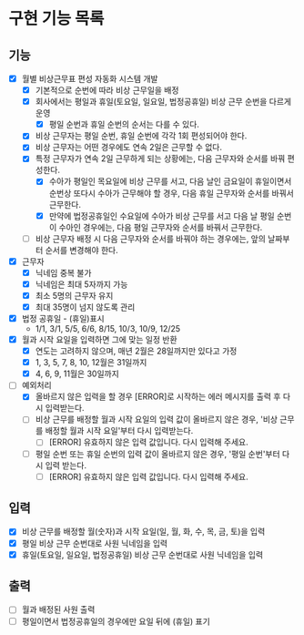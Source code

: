 # 구현 기능 목록
## 기능
- [x] 월별 비상근무표 편성 자동화 시스템 개발
  - [x] 기본적으로 순번에 따라 비상 근무일을 배정
  - [x] 회사에서는 평일과 휴일(토요일, 일요일, 법정공휴일) 비상 근무 순번을 다르게 운영
    - [x] 평일 순번과 휴일 순번의 순서는 다를 수 있다.
  - [x] 비상 근무자는 평일 순번, 휴일 순번에 각각 1회 편성되어야 한다.
  - [x] 비상 근무자는 어떤 경우에도 연속 2일은 근무할 수 없다.
  - [x] 특정 근무자가 연속 2일 근무하게 되는 상황에는, 다음 근무자와 순서를 바꿔 편성한다.
    - [x] 수아가 평일인 목요일에 비상 근무를 서고, 다음 날인 금요일이 휴일이면서 순번상 또다시 수아가 근무해야 할 경우,
      다음 휴일 근무자와 순서를 바꿔서 근무한다.
    - [x] 만약에 법정공휴일인 수요일에 수아가 비상 근무를 서고 다음 날 평일 순번이 수아인 경우에는,
      다음 평일 근무자와 순서를 바꿔서 근무한다.
  - [ ] 비상 근무자 배정 시 다음 근무자와 순서를 바꿔야 하는 경우에는, 앞의 날짜부터 순서를 변경해야 한다.
- [x] 근무자
  - [x] 닉네임 중복 불가
  - [x] 닉네임은 최대 5자까지 가능
  - [x] 최소 5명의 근무자 유지
  - [x] 최대 35명이 넘지 않도록 관리
- [x] 법정 공휴일 - (휴일)표시
  - 1/1, 3/1, 5/5, 6/6, 8/15, 10/3, 10/9, 12/25
- [x] 월과 시작 요일을 입력하면 그에 맞는 일정 반환
  - [x] 연도는 고려하지 않으며, 매년 2월은 28일까지만 있다고 가정
  - [x] 1, 3, 5, 7, 8, 10, 12월은 31일까지
  - [x] 4, 6, 9, 11월은 30일까지
- [ ] 예외처리
  - [x] 올바르지 않은 입력을 할 경우 [ERROR]로 시작하는 에러 메시지를 출력 후 다시 입력받는다.
  - [ ] 비상 근무를 배정할 월과 시작 요일의 입력 값이 올바르지 않은 경우, '비상 근무를 배정할 월과 시작 요일'부터 다시 입력받는다.
    - [ ] [ERROR] 유효하지 않은 입력 값입니다. 다시 입력해 주세요.
  - [ ] 평일 순번 또는 휴일 순번의 입력 값이 올바르지 않은 경우, '평일 순번'부터 다시 입력 받는다.
    - [ ] [ERROR] 유효하지 않은 입력 값입니다. 다시 입력해 주세요.

## 입력
- [x] 비상 근무를 배정할 월(숫자)과 시작 요일(일, 월, 화, 수, 목, 금, 토)을 입력
- [x] 평일 비상 근무 순번대로 사원 닉네임을 입력
- [x] 휴일(토요일, 일요일, 법정공휴일) 비상 근무 순번대로 사원 닉네임을 입력

## 출력
- [ ] 월과 배정된 사원 출력
- [ ] 평일이면서 법정공휴일의 경우에만 요일 뒤에 (휴일) 표기
